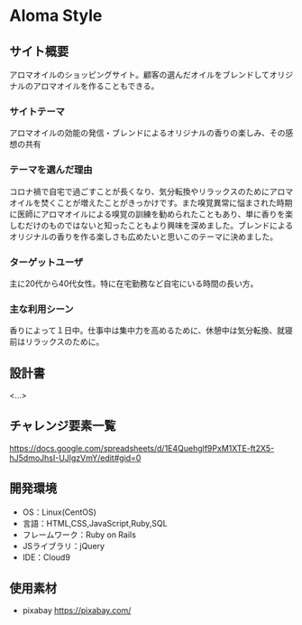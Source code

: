 # Aloma Style

## サイト概要
アロマオイルのショッピングサイト。顧客の選んだオイルをブレンドしてオリジナルのアロマオイルを作ることもできる。

### サイトテーマ
アロマオイルの効能の発信・ブレンドによるオリジナルの香りの楽しみ、その感想の共有

### テーマを選んだ理由
コロナ禍で自宅で過ごすことが長くなり、気分転換やリラックスのためにアロマオイルを焚くことが増えたことがきっかけです。また嗅覚異常に悩まされた時期に医師にアロマオイルによる嗅覚の訓練を勧められたこともあり、単に香りを楽しむだけのものではないと知ったこともより興味を深めました。ブレンドによるオリジナルの香りを作る楽しさも広めたいと思いこのテーマに決めました。

### ターゲットユーザ
主に20代から40代女性。特に在宅勤務など自宅にいる時間の長い方。

### 主な利用シーン
香りによって１日中。仕事中は集中力を高めるために、休憩中は気分転換、就寝前はリラックスのために。

## 設計書
<...>

## チャレンジ要素一覧
<https://docs.google.com/spreadsheets/d/1E4Quehglf9PxM1XTE-ft2X5-hJ5dmoJhsI-UJlgzVmY/edit#gid=0>

## 開発環境
- OS：Linux(CentOS)
- 言語：HTML,CSS,JavaScript,Ruby,SQL
- フレームワーク：Ruby on Rails
- JSライブラリ：jQuery
- IDE：Cloud9

## 使用素材
- pixabay  https://pixabay.com/

